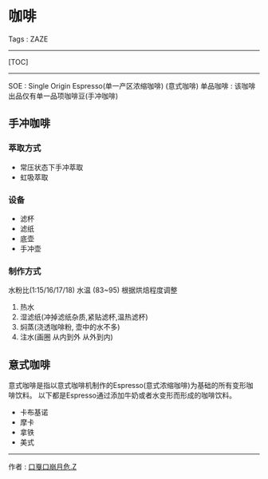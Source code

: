 # 咖啡

Tags : ZAZE

---

[TOC]

---

SOE : Single Origin Espresso(单一产区浓缩咖啡) (意式咖啡)
单品咖啡 : 该咖啡出品仅有单一品项咖啡豆(手冲咖啡)

## 手冲咖啡

### 萃取方式
- 常压状态下手冲萃取
- 虹吸萃取

### 设备
- 滤杯
- 滤纸
- 底壶
- 手冲壶

### 制作方式
水粉比(1:15/16/17/18)
水温 (83~95) 根据烘焙程度调整
1. 热水
2. 湿滤纸(冲掉滤纸杂质,紧贴滤杯,温热滤杯)
3. 焖蒸(浇透咖啡粉, 壶中的水不多)
4. 注水(画圈 从内到外 从外到内)


## 意式咖啡

意式咖啡是指以意式咖啡机制作的Espresso(意式浓缩咖啡)为基础的所有变形咖啡饮料。
以下都是Espresso通过添加牛奶或者水变形而形成的咖啡饮料。
- 卡布基诺
- 摩卡
- 拿铁
- 美式




------
作者 : [口戛口崩月危.Z][author]

[author]: https://zaze359.github.io